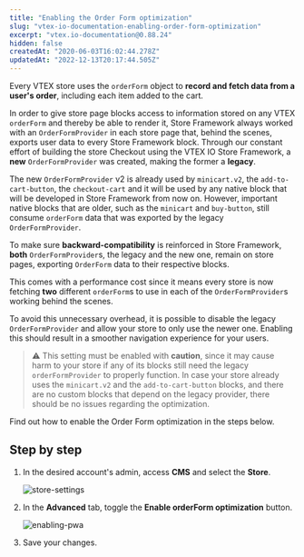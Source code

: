 ```yaml
---
title: "Enabling the Order Form optimization"
slug: "vtex-io-documentation-enabling-order-form-optimization"
excerpt: "vtex.io-documentation@0.88.24"
hidden: false
createdAt: "2020-06-03T16:02:44.278Z"
updatedAt: "2022-12-13T20:17:44.505Z"
---
```


Every VTEX store uses the `orderForm` object to **record and fetch data from a user's order**, including each item added to the cart.

In order to give store page blocks access to information stored on any VTEX `orderForm` and thereby be able to render it,  Store Framework always worked with an `OrderFormProvider` in each store page that, behind the scenes, exports user data to every Store Framework block.
Through our constant effort of building the store Checkout using the VTEX IO Store Framework, a **new** `OrderFormProvider` was created, making the former a **legacy**.

The new `OrderFormProvider` v2 is already used by `minicart.v2`, the `add-to-cart-button`, the `checkout-cart` and it will be used by any native block that will be developed in Store Framework from now on. However, important native blocks that are older, such as the `minicart` and `buy-button`, still consume `orderForm` data that was exported by the legacy `OrderFormProvider`.

To make sure **backward-compatibility** is reinforced in Store Framework,  **both** `OrderFormProvider`s, the legacy and the new one, remain on store pages, exporting `OrderForm` data to their respective blocks.

This comes with a performance cost since it means every store is now fetching **two** different `orderForm`s to use in each of the `OrderFormProvider`s working behind the scenes.

To avoid this unnecessary overhead, it is possible to disable the legacy `OrderFormProvider` and allow your store to only use the newer one. Enabling this should result in a smoother navigation experience for your users.

> ⚠️ This setting must be enabled with **caution**, since it may cause harm to your store if any of its blocks still need the legacy `orderFormProvider` to properly function. In case your store already uses the `minicart.v2` and the `add-to-cart-button` blocks, and there are no custom blocks that depend on the legacy provider, there should be no issues regarding the optimization.

Find out how to enable the Order Form optimization in the steps below.

## Step by step

1. In the desired account's admin, access **CMS** and select the **Store**.

    ![store-settings](https://raw.githubusercontent.com/vtexdocs/dev-portal-content/main/images/vtex-io-documentation-enabling-order-form-optimization-0.png)

2. In the **Advanced** tab, toggle the **Enable orderForm optimization** button.

    ![enabling-pwa](https://raw.githubusercontent.com/vtexdocs/dev-portal-content/main/images/vtex-io-documentation-enabling-order-form-optimization-1.png)

3. Save your changes.
